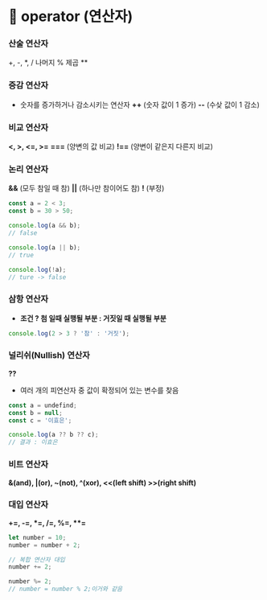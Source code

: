 # 📌 operator (연산자)

### 산술 연산자
+, -, *, /
나머지 %
제곱 **

### 증감 연산자
- 숫자를 증가하거나 감소시키는 연산자
__++__ (숫자 값이 1 증가)
__--__ (수샂 값이 1 감소)

### 비교 연산자
__<, >, <=, >=__
__===__ (양변의 값 비교)
__!==__ (양변이 같은지 다른지 비교)

### 논리 연산자
__&&__ (모두 참일 때 참)
__||__ (하나만 참이어도 참)
__!__ (부정)

``` javascript
const a = 2 < 3;
const b = 30 > 50;

console.log(a && b);
// false

console.log(a || b);
// true

console.log(!a);
// ture -> false
```

### 삼항 연산자
- __조건 ? 첨 일때 실행될 부분 : 거짓일 때 실행될 부분__

``` javascript
console.log(2 > 3 ? '참' : '거짓');
```

### 널리쉬(Nullish) 연산자
__??__
- 여러 개의 피연산자 중 값이 확정되어 있는 변수를 찾음
``` javascript
const a = undefind;
const b = null;
const c = '이효은';

console.log(a ?? b ?? c);
// 결과 : 이효은
```

### 비트 연산자
__&(and), |(or), ~(not), ^(xor), <<(left shift) >>(right shift)__

### 대입 연산자
__+=, -=, *=, /=, %=, **=__

``` javascript
let number = 10;
number = number + 2;

// 복합 연산자 대입
number += 2;

number %= 2;
// number = number % 2;이거와 같음
```
